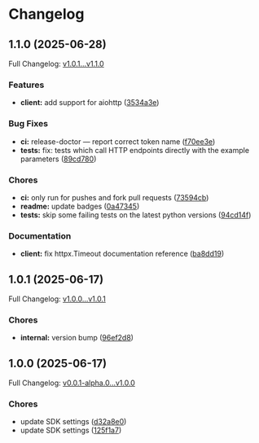 # Changelog

## 1.1.0 (2025-06-28)

Full Changelog: [v1.0.1...v1.1.0](https://github.com/victorgabrieldeon/fv-api/compare/v1.0.1...v1.1.0)

### Features

* **client:** add support for aiohttp ([3534a3e](https://github.com/victorgabrieldeon/fv-api/commit/3534a3eecbed1108a21f11f798748b280e4210cc))


### Bug Fixes

* **ci:** release-doctor — report correct token name ([f70ee3e](https://github.com/victorgabrieldeon/fv-api/commit/f70ee3ea64a17500b2108224f81adc16af371833))
* **tests:** fix: tests which call HTTP endpoints directly with the example parameters ([89cd780](https://github.com/victorgabrieldeon/fv-api/commit/89cd780492fb7b46aa533b0f46ac132a61726d9f))


### Chores

* **ci:** only run for pushes and fork pull requests ([73594cb](https://github.com/victorgabrieldeon/fv-api/commit/73594cb0dd8113bab6b1e7b69c3013d4f189dbde))
* **readme:** update badges ([0a47345](https://github.com/victorgabrieldeon/fv-api/commit/0a47345d59a7d2890b11b5da490ff334e54dce3f))
* **tests:** skip some failing tests on the latest python versions ([94cd14f](https://github.com/victorgabrieldeon/fv-api/commit/94cd14feb2c7f6b1cc0ee01648837c4355849d0b))


### Documentation

* **client:** fix httpx.Timeout documentation reference ([ba8dd19](https://github.com/victorgabrieldeon/fv-api/commit/ba8dd19ada354aada7ab12e5c03d203c43ef0b3a))

## 1.0.1 (2025-06-17)

Full Changelog: [v1.0.0...v1.0.1](https://github.com/victorgabrieldeon/fv-api/compare/v1.0.0...v1.0.1)

### Chores

* **internal:** version bump ([96ef2d8](https://github.com/victorgabrieldeon/fv-api/commit/96ef2d83cecf6be5c5baaa8fc8e92ff5f9f12d66))

## 1.0.0 (2025-06-17)

Full Changelog: [v0.0.1-alpha.0...v1.0.0](https://github.com/victorgabrieldeon/fv-api/compare/v0.0.1-alpha.0...v1.0.0)

### Chores

* update SDK settings ([d32a8e0](https://github.com/victorgabrieldeon/fv-api/commit/d32a8e06890e7675ef95f80e8f51bcd4a74a3285))
* update SDK settings ([125f1a7](https://github.com/victorgabrieldeon/fv-api/commit/125f1a7cb1889b650ff268bf5c5fc26484757226))
